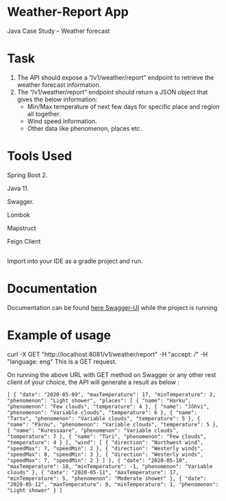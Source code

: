 # Weather-Report App
Java Case Study – Weather forecast 

# Task
 1. The API should expose a ​“/v1/weather/report”​​ endpoint to retrieve the weather forecast information.  
 2. The​ “/v1/weather/report” ​​endpoint should return a JSON object that gives the below information: 
    * Min/Max temperature of next few days for specific place and region all together.
    * Wind speed information.
    * Other data like phenomenon, places etc.
 
# Tools Used

Spring Boot 2.

Java 11.

Swagger.

Lombok

Mapstruct

Feign Client

## 

Import into your IDE as a gradle project and run.

# Documentation

Documentation can be found [here Swagger-UI](http://localhost:8081/swagger-ui.html) while the project is running 

# Example of usage 

curl -X GET "http://localhost:8081/v1/weather/report" -H "accept: */*" -H "language: eng"
This is a GET request.

On running the above URL with GET method on Swagger or any other rest client of your choice, the API will generate a result as below :

`[
   {
     "date": "2020-05-09",
     "maxTemperature": 17,
     "minTemperature": 2,
     "phenomenon": "Light shower",
     "places": [
       {
         "name": "Harku",
         "phenomenon": "Few clouds",
         "temperature": 4
       },
       {
         "name": "Jõhvi",
         "phenomenon": "Variable clouds",
         "temperature": 6
       },
       {
         "name": "Tartu",
         "phenomenon": "Variable clouds",
         "temperature": 5
       },
       {
         "name": "Pärnu",
         "phenomenon": "Variable clouds",
         "temperature": 5
       },
       {
         "name": "Kuressaare",
         "phenomenon": "Variable clouds",
         "temperature": 7
       },
       {
         "name": "Türi",
         "phenomenon": "Few clouds",
         "temperature": 4
       }
     ],
     "wind": [
       {
         "direction": "Northwest wind",
         "speedMax": 7,
         "speedMin": 2
       },
       {
         "direction": "Westerly winds",
         "speedMax": 8,
         "speedMin": 3
       },
       {
         "direction": "Westerly winds",
         "speedMax": 7,
         "speedMin": 2
       }
     ]
   },
   {
     "date": "2020-05-10",
     "maxTemperature": 18,
     "minTemperature": -1,
     "phenomenon": "Variable clouds"
   },
   {
     "date": "2020-05-11",
     "maxTemperature": 17,
     "minTemperature": 5,
     "phenomenon": "Moderate shower"
   },
   {
     "date": "2020-05-12",
     "maxTemperature": 9,
     "minTemperature": 1,
     "phenomenon": "Light shower"
   }
 ]`
